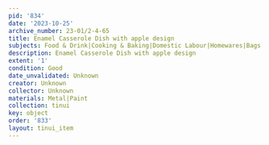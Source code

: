 ```yaml
---
pid: '834'
date: '2023-10-25'
archive_number: 23-01/2-4-65
title: Enamel Casserole Dish with apple design
subjects: Food & Drink|Cooking & Baking|Domestic Labour|Homewares|Bags & Containers
description: Enamel Casserole Dish with apple design
extent: '1'
condition: Good
date_unvalidated: Unknown
creator: Unknown
collector: Unknown
materials: Metal|Paint
collection: tinui
key: object
order: '833'
layout: tinui_item
---
```

